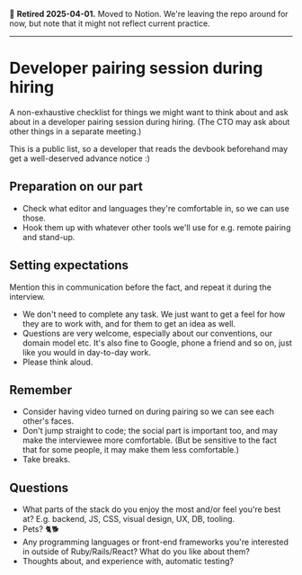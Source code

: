 🫡 **Retired 2025-04-01.** Moved to Notion. We're leaving the repo around for now, but note that it might not reflect current practice.

---

# Developer pairing session during hiring

A non-exhaustive checklist for things we might want to think about and ask about in a developer pairing session during hiring. (The CTO may ask about other things in a separate meeting.)

This is a public list, so a developer that reads the devbook beforehand may get a well-deserved advance notice :)

## Preparation on our part

- Check what editor and languages they're comfortable in, so we can use those.
- Hook them up with whatever other tools we'll use for e.g. remote pairing and stand-up.

## Setting expectations

Mention this in communication before the fact, and repeat it during the interview.

- We don't need to complete any task. We just want to get a feel for how they are to work with, and for them to get an idea as well.
- Questions are very welcome, especially about our conventions, our domain model etc. It's also fine to Google, phone a friend and so on, just like you would in day-to-day work.
- Please think aloud.

## Remember

- Consider having video turned on during pairing so we can see each other's faces.
- Don't jump straight to code; the social part is important too, and may make the interviewee more comfortable. (But be sensitive to the fact that for some people, it may make them less comfortable.)
- Take breaks.

## Questions

- What parts of the stack do you enjoy the most and/or feel you're best at? E.g. backend, JS, CSS, visual design, UX, DB, tooling.
- Pets? 🐈🐕
- Any programming languages or front-end frameworks you're interested in outside of Ruby/Rails/React? What do you like about them?
- Thoughts about, and experience with, automatic testing?

